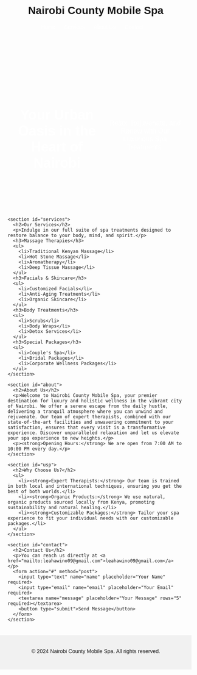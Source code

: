 <!DOCTYPE html>
<html lang="en">
<head>
  <meta charset="UTF-8">
  <meta name="viewport" content="width=device-width, initial-scale=1.0">
  <meta name="description" content="Nairobi County Mobile Spa offers luxury and holistic wellness treatments in the heart of Nairobi. Relax and rejuvenate with our expert therapies.">
  <meta name="keywords" content="spa, wellness, massage, Nairobi, relaxation, beauty treatments">
  <title>Nairobi County Mobile Spa</title>
  <style>
    body {
      font-family: Arial, sans-serif;
      margin: 0;
      padding: 0;
    }

    header {
      background-color: #333;
      color: white;
      padding: 20px;
    }

    nav ul {
      list-style: none;
      margin: 0;
      padding: 0;
    }

    nav ul li {
      display: inline-block;
      margin-right: 20px;
    }

    nav a {
      color: white;
      text-decoration: none;
    }

    #hero {
      background-image: url("https://images.pexels.com/photos/6620901/pexels-photo-6620901.jpeg");
      background-size: cover;
      height: 400px;
      display: flex;
      justify-content: center;
      align-items: center;
      text-align: center;
      color: white;
    }

    #hero h2 {
      font-size: 36px;
    }

    #hero p {
      font-size: 18px;
    }

    main {
      padding: 20px;
    }

    #services ul, #usp ul {
      list-style: none;
      padding: 0;
    }

    #services ul li, #usp ul li {
      margin-bottom: 10px;
    }

    #contact form {
      max-width: 400px;
      margin: 0 auto;
    }

    #contact input, #contact textarea {
      width: 100%;
      padding: 10px;
      margin-bottom: 15px;
    }

    #contact button {
      background-color: #333;
      color: white;
      padding: 10px 20px;
      border: none;
      cursor: pointer;
    }

    @media (max-width: 768px) {
      #hero {
        height: 300px;
      }

      nav ul li {
        display: block;
        margin-bottom: 10px;
      }
    }

    .social-media {
      display: flex;
      justify-content: center;
      margin-top: 20px;
    }

    .social-media a {
      margin: 0 10px;
      font-size: 24px;
      color: #333;
    }

    footer {
      background-color: #f1f1f1;
      text-align: center;
      padding: 20px;
    }
  </style>

  <link rel="stylesheet" href="https://cdnjs.cloudflare.com/ajax/libs/font-awesome/6.4.2/css/all.min.css">
</head>
<body>
  <header>
    <h1>Nairobi County Mobile Spa</h1>
    <nav>
      <ul>
        <li><a href="#hero">Home</a></li>
        <li><a href="#services">Services</a></li>
        <li><a href="#about">About Us</a></li>
        <li><a href="#contact">Contact</a></li>
      </ul>
    </nav>
  </header>

  <main>
    <section id="hero">
      <h2>Your Urban Oasis in the Heart of Nairobi</h2>
      <p>Relax, Rejuvenate, and Renew with Our Luxurious Spa Treatments.</p>
    </section>

    <section id="services">
      <h2>Our Services</h2>
      <p>Indulge in our full suite of spa treatments designed to restore balance to your body, mind, and spirit.</p>
      <h3>Massage Therapies</h3>
      <ul>
        <li>Traditional Kenyan Massage</li>
        <li>Hot Stone Massage</li>
        <li>Aromatherapy</li>
        <li>Deep Tissue Massage</li>
      </ul>
      <h3>Facials & Skincare</h3>
      <ul>
        <li>Customized Facials</li>
        <li>Anti-Aging Treatments</li>
        <li>Organic Skincare</li>
      </ul>
      <h3>Body Treatments</h3>
      <ul>
        <li>Scrubs</li>
        <li>Body Wraps</li>
        <li>Detox Services</li>
      </ul>
      <h3>Special Packages</h3>
      <ul>
        <li>Couple's Spa</li>
        <li>Bridal Packages</li>
        <li>Corporate Wellness Packages</li>
      </ul>
    </section>

    <section id="about">
      <h2>About Us</h2>
      <p>Welcome to Nairobi County Mobile Spa, your premier destination for luxury and holistic wellness in the vibrant city of Nairobi. We offer a serene escape from the daily hustle, delivering a tranquil atmosphere where you can unwind and rejuvenate. Our team of expert therapists, combined with our state-of-the-art facilities and unwavering commitment to your satisfaction, ensures that every visit is a transformative experience. Discover unparalleled relaxation and let us elevate your spa experience to new heights.</p>
      <p><strong>Opening Hours:</strong> We are open from 7:00 AM to 10:00 PM every day.</p>
    </section>

    <section id="usp">
      <h2>Why Choose Us?</h2>
      <ul>
        <li><strong>Expert Therapists:</strong> Our team is trained in both local and international techniques, ensuring you get the best of both worlds.</li>
        <li><strong>Organic Products:</strong> We use natural, organic products sourced locally from Kenya, promoting sustainability and natural healing.</li>
        <li><strong>Customizable Packages:</strong> Tailor your spa experience to fit your individual needs with our customizable packages.</li>
      </ul>
    </section>

    <section id="contact">
      <h2>Contact Us</h2>
      <p>You can reach us directly at <a href="mailto:leahawino09@gmail.com">leahawino09@gmail.com</a></p>
      <form action="#" method="post">
        <input type="text" name="name" placeholder="Your Name" required>
        <input type="email" name="email" placeholder="Your Email" required>
        <textarea name="message" placeholder="Your Message" rows="5" required></textarea>
        <button type="submit">Send Message</button>
      </form>
    </section>
  </main>

  <footer>
    <p>&copy; 2024 Nairobi County Mobile Spa. All rights reserved.</p>
    <div class="social-media">
      <a href="https://www.tiktok.com/@leahhapp6?_t=8pSr5bXKBcL&_r=1" target="_blank"><i class="fab fa-tiktok"></i></a>
      <a href="https://www.facebook.com/share/XG3ggoajk1Sffjq9/?mibextid=qi20mg" target="_blank"><i class="fab fa-facebook-f"></i></a>
      <a href="https://www.instagram.com/leah_awino2?utm_source=qr&igsh=aDJrcGgzcDBpZ2Nm" target="_blank"><i class="fab fa-instagram"></i></a>
      <a href="tel:0790830807"><i class="fas fa-phone"></i></a>
      <a href="tel:0739176721"><i class="fas fa-phone"></i></a>
    </div>
  </footer>
</body>
</html>
